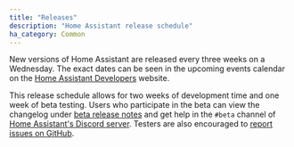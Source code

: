```yaml
---
title: "Releases"
description: "Home Assistant release schedule"
ha_category: Common
---
```


New versions of Home Assistant are released every three weeks on a Wednesday. The exact dates can be seen in the upcoming events calendar on the [Home Assistant Developers](https://developers.home-assistant.io/) website. 

This release schedule allows for two weeks of development time and one week of beta testing. Users who participate in the beta can view the changelog under [beta release notes](https://rc.home-assistant.io/latest-release-notes/) and get help in the `#beta` channel of [Home Assistant's Discord server](https://discord.gg/RMC8WkX). Testers are also encouraged to [report issues on GitHub](/help/#bugs-feature-requests-and-alike).
